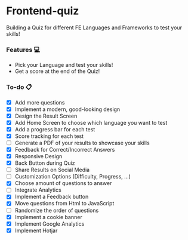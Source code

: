 # Frontend-quiz

Building a Quiz for different FE Languages and Frameworks to test your skills!

### Features :computer:

- Pick your Language and test your skills!
- Get a score at the end of the Quiz!

### To-do :clipboard:

- [x] Add more questions
- [x] Implement a modern, good-looking design
- [x] Design the Result Screen
- [x] Add Home Screen to choose which language you want to test
- [x] Add a progress bar for each test
- [x] Score tracking for each test
- [ ] Generate a PDF of your results to showcase your skills
- [x] Feedback for Correct/Incorrect Answers
- [x] Responsive Design
- [x] Back Button during Quiz
- [ ] Share Results on Social Media
- [ ] Customization Options (Difficulty, Progress, ...)
- [x] Choose amount of questions to answer
- [ ] Integrate Analytics
- [x] Implement a Feedback button
- [x] Move questions from Html to JavaScript
- [ ] Randomize the order of questions
- [x] Implement a cookie banner
- [x] Implement Google Analytics
- [x] Implement Hotjar
